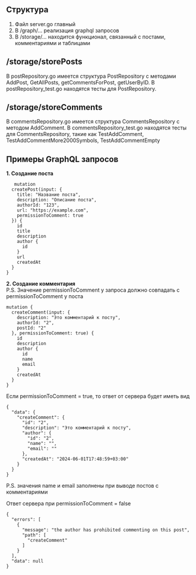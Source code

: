## Структура
1. Файл server.go главный
2. В /graph/... реализация graphql запросов
3. В /storage/... находится функционал, связанный с постами, комментариями и таблицами

## /storage/storePosts
В postRepository.go имеется структура PostRepository с методами AddPost, GetAllPosts, getCommentsForPost, getUserByID.
В postRepository_test.go находятся тесты для PostRepository.

## /storage/storeComments
В commentsRepository.go имеется структура CommentsRepository с методом AddComment.
В commentsRepository_test.go находятся тесты для CommentsRepository, такие как TestAddComment, TestAddCommentMore2000Symbols, TestAddCommentEmpty

## Примеры GraphQL запросов
**1. Создание поста**
```
   mutation
  createPost(input: {
    title: "Название поста",
    description: "Описание поста",
    authorId: "123",
    url: "https://example.com",
  	permissionToComment: true
  }) {
    id
    title
    description
    author {
      id
    }
    url
    createdAt
  }
}
```
**2. Создание комментария**<br/>
P.S. Значение permissionToComment у запроса должно совпадать с permissionToComment у поста
```
mutation {
  createComment(input: {
    description: "Это комментарий к посту",
    authorId: "2",
    postId: "2"
  }, permissionToComment: true) {
    id
    description
    author {
      id
      name
      email
    }
    createdAt
  }
}
```
Если permissionToComment = true, то ответ от сервера будет иметь вид
```
{
  "data": {
    "createComment": {
      "id": "2",
      "description": "Это комментарий к посту",
      "author": {
        "id": "2",
        "name": "",
        "email": ""
      },
      "createdAt": "2024-06-01T17:48:59+03:00"
    }
  }
}
```
P.S. значения name и email заполнены при выводе постов с комментариями

Ответ сервера при permissionToComment = false
```
{
  "errors": [
    {
      "message": "the author has prohibited commenting on this post",
      "path": [
        "createComment"
      ]
    }
  ],
  "data": null
}
```
